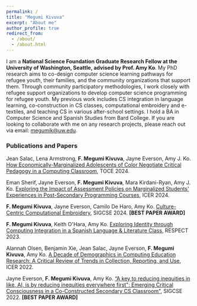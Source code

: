 ```yaml
---
permalink: /
title: "Megumi Kivuva"
excerpt: "About me"
author_profile: true
redirect_from: 
  - /about/
  - /about.html
---
```



I am a **National Science Foundation Graduate Research Fellow at the University of Washington, Seattle, advised by Prof. Amy Ko**. My PhD research aims to co-design computer science learning pathways for refugee youth, their families, and the community organizations that support them. Through community participatory methodologies, I work closely with refugee support organizations to develop computer science programming for refugee youth. My previous work includes CS integration in language learning, co-construction in CS classes, computational embroidery and e-textiles, and teaching CS in various after-school settings. I hold a BA in Computer Science and Spanish Studies from Bard College. If you are looking to collaborate with me on any research projects, please reach out via email: megumik@uw.edu. 

### Publications and Papers

Jean Salac, Lena Armstrong, **F. Megumi Kivuva**, Jayne Everson, Amy J. Ko. [How Economically-Marginalized Adolescents of Color Negotiate
Critical Pedagogy in a Computing Classroom](https://dl.acm.org/doi/pdf/10.1145/3702330), TOCE 2024. 

Eman Sherif, Jayne Everson, **F. Megumi Kivuva**, Mara Kirdani-Ryan, Amy J. Ko. [Exploring the Impact of Assessment Policies on Marginalized Students' Experiences in Post-Secondary Programming Courses](https://dl.acm.org/doi/10.1145/3632620.3671100), ICER 2024.

**F. Megumi Kivuva**, Jayne Everson, Camilo De Haro, Amy Ko. [Culture-Centric Computational Embroidery](https://faculty.washington.edu/ajko/papers/Everson2024ComputationalEmbroidery.pdf), SIGCSE 2024. **[BEST PAPER AWARD]** 

**F. Megumi Kivuva**, Keith O'Hara, Amy Ko. [Exploring Identity through Computing Integration in a Spanish Language & Literature Class](https://faculty.washington.edu/ajko/papers/Kivuva2023SpanishLiterature.pdf), RESPECT 2023. 

Alannah Olsen, Benjamin Xie, Jean Salac, Jayne Everson, **F. Megumi Kivuva**, Amy Ko. [A Decade of Demographics in Computing Education Research: A Critical Review of Trends in Collection, Reporting, and Use](https://doi.org/10.1145/3501385.3543967), ICER 2022. 

Jayne Everson, **F. Megumi Kivuva**, Amy Ko. [“A key to reducing inequities in like, AI, is by reducing inequities everywhere first": Emerging Critical Consciousness in a Co-Constructed Secondary CS Classroom"](https://doi.org/10.1145/3478431.3499395),  SIGCSE 2022. **[BEST PAPER AWARD]** 

